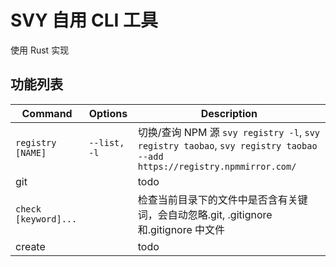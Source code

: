 # SVY 自用 CLI 工具

使用 Rust 实现

## 功能列表

| Command              | Options      | Description                                                                                                            |
| -------------------- | ------------ | ---------------------------------------------------------------------------------------------------------------------- |
| `registry [NAME]`    | `--list, -l` | 切换/查询 NPM 源 `svy registry -l`, `svy registry taobao`, `svy registry taobao --add https://registry.npmmirror.com/` |
| git                  |              | todo                                                                                                                   |
| `check [keyword]...` |              | 检查当前目录下的文件中是否含有关键词，会自动忽略.git, .gitignore 和.gitignore 中文件                                   |
| create               |              | todo                                                                                                                   |
